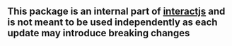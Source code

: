<h2>
This package is an internal part of <a
href="https://www.npmjs.com/package/interactjs">interactjs</a> and is not meant
to be used independently as each update may introduce breaking changes
</h2>
